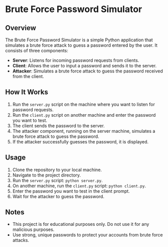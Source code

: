 # Brute Force Password Simulator

## Overview

The Brute Force Password Simulator is a simple Python application that simulates a brute force attack to guess a password entered by the user. It consists of three components:

- **Server**: Listens for incoming password requests from clients.
- **Client**: Allows the user to input a password and sends it to the server.
- **Attacker**: Simulates a brute force attack to guess the password received from the client.

## How It Works

1. Run the `server.py` script on the machine where you want to listen for password requests.
2. Run the `client.py` script on another machine and enter the password you want to test.
3. The client sends the password to the server.
4. The attacker component, running on the server machine, simulates a brute force attack to guess the password.
5. If the attacker successfully guesses the password, it is displayed.

## Usage

1. Clone the repository to your local machine.
2. Navigate to the project directory.
3. Run the `server.py` script: `python server.py`.
4. On another machine, run the `client.py` script: `python client.py`.
5. Enter the password you want to test in the client prompt.
6. Wait for the attacker to guess the password.

## Notes

- This project is for educational purposes only. Do not use it for any malicious purposes.
- Use strong, unique passwords to protect your accounts from brute force attacks.

